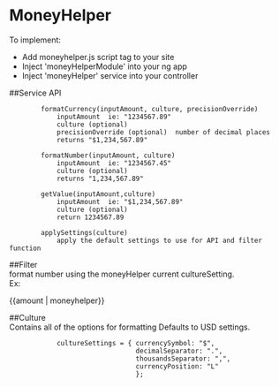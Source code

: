 # MoneyHelper

To implement:

- Add moneyhelper.js script tag to your site
- Inject 'moneyHelperModule' into your ng app
- Inject 'moneyHelper' service into your controller

##Service API 


            formatCurrency(inputAmount, culture, precisionOverride)
            	inputAmount  ie: "1234567.89"
            	culture (optional)
            	precisionOverride (optional)  number of decimal places
            	returns "$1,234,567.89"

            formatNumber(inputAmount, culture)
            	inputAmount  ie: "1234567.45"
            	culture (optional)
            	returns "1,234,567.89"

            getValue(inputAmount,culture)
            	inputAmount  ie: "$1,234,567.89"
            	culture (optional)
            	return 1234567.89

            applySettings(culture)
                apply the default settings to use for API and filter function


 ##Filter   
		format number using the moneyHelper current cultureSetting.
		<br>Ex:<br>
			<div >{{amount | moneyhelper}}</div>


 ##Culture	
 			Contains all of the options for formatting
 			Defaults to USD settings.

 			    cultureSettings = { currencySymbol: "$",
						            decimalSeparator: ".",
						            thousandsSeparator: ",",
						            currencyPosition: "L"
							        };

